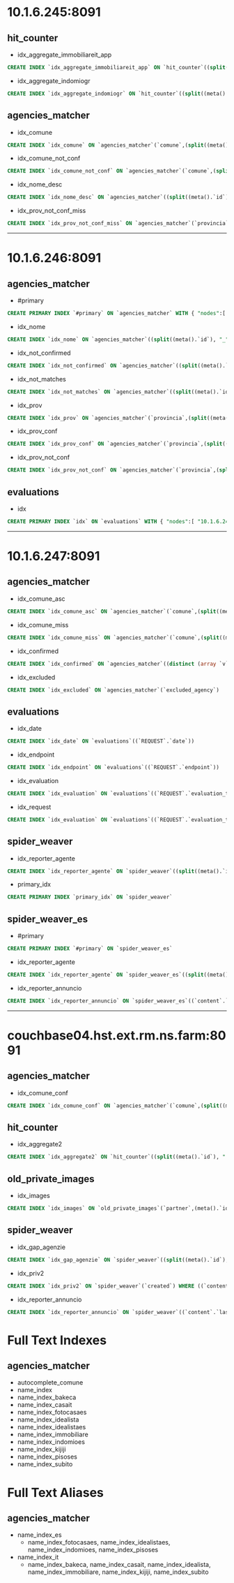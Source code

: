 # 10.1.6.245:8091
## hit_counter
- idx_aggregate_immobiliareit_app
```sql
CREATE INDEX `idx_aggregate_immobiliareit_app` ON `hit_counter`((split((meta().`id`), "::")[0]),(split((meta().`id`), "::")[1]),`views`) WHERE ((`owner` = "immobiliareit") and ("app" in `tags`)) WITH { "nodes":[ "10.1.6.245:8091" ] }
```
- idx_aggregate_indomiogr
```sql
CREATE INDEX `idx_aggregate_indomiogr` ON `hit_counter`((split((meta().`id`), "::")[0]),(split((meta().`id`), "::")[1]),`tags`,`views`) WHERE (`owner` = "indomiogr") WITH { "nodes":[ "10.1.6.245:8091" ] }
```
## agencies_matcher
- idx_comune
```sql
CREATE INDEX `idx_comune` ON `agencies_matcher`(`comune`,(split((meta().`id`), "_")[1]),`nome` DESC) WITH { "nodes":[ "10.1.6.245:8091" ] }
```
- idx_comune_not_conf
```sql
CREATE INDEX `idx_comune_not_conf` ON `agencies_matcher`(`comune`,(split((meta().`id`), "_")[1]),(distinct (array `v` for `v` in object_pairs(`matches`) when (not (((`v`.`val`).`confirmed`) = true)) end)),`nome`) WITH { "nodes":[ "10.1.6.245:8091" ] }
```
- idx_nome_desc
```sql
CREATE INDEX `idx_nome_desc` ON `agencies_matcher`((split((meta().`id`), "_")[1]),`nome` DESC) WITH { "nodes":[ "10.1.6.245:8091" ] }
```
- idx_prov_not_conf_miss
```sql
CREATE INDEX `idx_prov_not_conf_miss` ON `agencies_matcher`(`provincia`,`matches`,(split((meta().`id`), "_")[1])) WITH { "nodes":[ "10.1.6.245:8091" ] }
```

---

# 10.1.6.246:8091
## agencies_matcher
- #primary
```sql
CREATE PRIMARY INDEX `#primary` ON `agencies_matcher` WITH { "nodes":[ "10.1.6.246:8091" ] }
```
- idx_nome
```sql
CREATE INDEX `idx_nome` ON `agencies_matcher`((split((meta().`id`), "_")[1]),`nome`) WITH { "nodes":[ "10.1.6.246:8091" ] }
```
- idx_not_confirmed
```sql
CREATE INDEX `idx_not_confirmed` ON `agencies_matcher`((split((meta().`id`), "_")[1])) WHERE any `v` in object_pairs(`matches`) satisfies (not (((`v`.`val`).`confirmed`) = true)) end WITH { "nodes":[ "10.1.6.246:8091" ] }
```
- idx_not_matches
```sql
CREATE INDEX `idx_not_matches` ON `agencies_matcher`((split((meta().`id`), "_")[1])) WHERE (`matches` is missing) WITH { "nodes":[ "10.1.6.246:8091" ] }
```
- idx_prov
```sql
CREATE INDEX `idx_prov` ON `agencies_matcher`(`provincia`,(split((meta().`id`), "_")[1]),`nome`) WITH { "nodes":[ "10.1.6.246:8091" ] }
```
- idx_prov_conf
```sql
CREATE INDEX `idx_prov_conf` ON `agencies_matcher`(`provincia`,(split((meta().`id`), "_")[1]),(distinct (array `v` for `v` in object_pairs(`matches`) when (((`v`.`val`).`confirmed`) = true) end)),`nome`) WITH { "nodes":[ "10.1.6.246:8091" ] }
```
- idx_prov_not_conf
```sql
CREATE INDEX `idx_prov_not_conf` ON `agencies_matcher`(`provincia`,(split((meta().`id`), "_")[1]),(distinct (array `v` for `v` in object_pairs(`matches`) when (not (((`v`.`val`).`confirmed`) = true)) end)),`nome`) WITH { "nodes":[ "10.1.6.246:8091" ] }
```

## evaluations
- idx
```sql
CREATE PRIMARY INDEX `idx` ON `evaluations` WITH { "nodes":[ "10.1.6.246:8091" ] }
```

---

# 10.1.6.247:8091
## agencies_matcher
- idx_comune_asc
```sql
CREATE INDEX `idx_comune_asc` ON `agencies_matcher`(`comune`,(split((meta().`id`), "_")[1]),`nome`)
```
- idx_comune_miss
```sql
CREATE INDEX `idx_comune_miss` ON `agencies_matcher`(`comune`,(split((meta().`id`), "_")[1]),`matches`,`nome`)
```
- idx_confirmed
```sql
CREATE INDEX `idx_confirmed` ON `agencies_matcher`((distinct (array `v` for `v` in object_pairs(`matches`) when (((`v`.`val`).`confirmed`) = true) end)),(meta().`id`))
```
- idx_excluded
```sql
CREATE INDEX `idx_excluded` ON `agencies_matcher`(`excluded_agency`)
```

## evaluations
- idx_date
```sql
CREATE INDEX `idx_date` ON `evaluations`((`REQUEST`.`date`))
```
- idx_endpoint
```sql
CREATE INDEX `idx_endpoint` ON `evaluations`((`REQUEST`.`endpoint`))
```
- idx_evaluation
```sql
CREATE INDEX `idx_evaluation` ON `evaluations`((`REQUEST`.`evaluation_type`))
```
- idx_request
```sql
CREATE INDEX `idx_evaluation` ON `evaluations`((`REQUEST`.`evaluation_type`))
```

## spider_weaver
- idx_reporter_agente
```sql
CREATE INDEX `idx_reporter_agente` ON `spider_weaver`((split((meta().`id`), "_")[0]),(`content`.`lastModified`),`created`,(split((meta().`id`), "_")[1])) WHERE ((split((meta().`id`), "_")[2]) = "agente")
```
- primary_idx
```sql
CREATE PRIMARY INDEX `primary_idx` ON `spider_weaver`
```

## spider_weaver_es
- #primary
```sql
CREATE PRIMARY INDEX `#primary` ON `spider_weaver_es`
```
- idx_reporter_agente
```sql
CREATE INDEX `idx_reporter_agente` ON `spider_weaver_es`((split((meta().`id`), "_")[0]),(`content`.`lastModified`),`created`,(split((meta().`id`), "_")[1])) WHERE ((split((meta().`id`), "_")[2]) = "agente")
```
- idx_reporter_annuncio
```sql
CREATE INDEX `idx_reporter_annuncio` ON `spider_weaver_es`((`content`.`lastModified`),`created`,(split((meta().`id`), "_")[1]),(`content`.`tipo_agenzia`),(`content`.`meta`)) WHERE ((split((meta().`id`), "_")[2]) = "annuncio")
```

---

# couchbase04.hst.ext.rm.ns.farm:8091
## agencies_matcher
- idx_comune_conf
```sql
CREATE INDEX `idx_comune_conf` ON `agencies_matcher`(`comune`,(split((meta().`id`), "_")[1]),(distinct (array `v` for `v` in object_pairs(`matches`) when (((`v`.`val`).`confirmed`) = true) end)),`nome`)
```

## hit_counter
- idx_aggregate2
```sql
CREATE INDEX `idx_aggregate2` ON `hit_counter`((split((meta().`id`), "::")[0]),(split((meta().`id`), "::")[1]),`tags`,`views`) WHERE (`owner` = "indomioes")
```

## old_private_images
- idx_images
```sql
CREATE INDEX `idx_images` ON `old_private_images`(`partner`,(meta().`id`),`recordDateTime`)
```

## spider_weaver
- idx_gap_agenzie
```sql
CREATE INDEX `idx_gap_agenzie` ON `spider_weaver`((split((meta().`id`), "_")[0]),(`content`.`lastModified`),`created`,(split((meta().`id`), "_")[1])) WHERE (((split((meta().`id`), "_")[2]) = "agente") and ((`content`.`tipo`) = "agency"))
```
- idx_priv2
```sql
CREATE INDEX `idx_priv2` ON `spider_weaver`(`created`) WHERE ((`content`.`tipo_agenzia`) = "private")
```
- idx_reporter_annuncio
```sql
CREATE INDEX `idx_reporter_annuncio` ON `spider_weaver`((`content`.`lastModified`),`created`,(split((meta().`id`), "_")[1]),(`content`.`tipo_agenzia`),(`content`.`meta`)) WHERE ((split((meta().`id`), "_")[2]) = "annuncio")
```


# Full Text Indexes
## agencies_matcher
- autocomplete_comune
- name_index
- name_index_bakeca
- name_index_casait
- name_index_fotocasaes
- name_index_idealista
- name_index_idealistaes
- name_index_immobiliare
- name_index_indomioes
- name_index_kijiji
- name_index_pisoses
- name_index_subito

# Full Text Aliases
## agencies_matcher
- name_index_es
    - name_index_fotocasaes, name_index_idealistaes, name_index_indomioes, name_index_pisoses
- name_index_it
    - name_index_bakeca, name_index_casait, name_index_idealista, name_index_immobiliare, name_index_kijiji, name_index_subito
